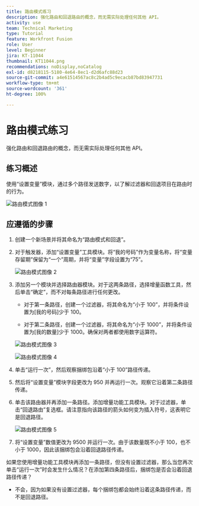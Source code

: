 ```yaml
---
title: 路由模式练习
description: 强化路由和回退路由的概念，而无需实际处理任何其他 API。
activity: use
team: Technical Marketing
type: Tutorial
feature: Workfront Fusion
role: User
level: Beginner
jira: KT-11044
thumbnail: KT11044.png
recommendations: noDisplay,noCatalog
exl-id: d8218115-5180-4e64-8ec1-d2d6afc88d23
source-git-commit: a4e61514567ac8c2b4ad5c9ecacb87bd83947731
workflow-type: tm+mt
source-wordcount: '361'
ht-degree: 100%

---
```


# 路由模式练习

强化路由和回退路由的概念，而无需实际处理任何其他 API。

## 练习概述

使用“设置变量”模块，通过多个路径发送数字，以了解过滤器和回退项目在路由时的行为。

![路由模式图像 1](../12-exercises/assets/routing-patterns-walkthrough-1.png)

## 应遵循的步骤

1. 创建一个新场景并将其命名为“路由模式和回退”。
1. 对于触发器，添加“设置变量”工具模块。将“我的号码”作为变量名称，将“变量存留期”保留为“一个”周期，并将“变量”字段设置为“75”。

   ![路由模式图像 2](../12-exercises/assets/routing-patterns-walkthrough-2.png)

1. 添加另一个模块并选择路由器模块。对于这两条路径，选择增量函数工具，然后单击“确定”，而不对每条路径进行任何更改。

   + 对于第一条路径，创建一个过滤器，将其命名为“小于 100”，并将条件设置为[我的号码]少于 100。

   + 对于第二条路径，创建一个过滤器，将其命名为“小于 1000”，并将条件设置为[我的数量]少于 1000。确保对两者都使用数字运算符。

   ![路由模式图像 3](../12-exercises/assets/routing-patterns-walkthrough-3.png)

   ![路由模式图像 4](../12-exercises/assets/routing-patterns-walkthrough-4.png)

1. 单击“运行一次”，然后观察捆绑包沿着“小于 100”路径传递。
1. 然后将“设置变量”模块字段更改为 950 并再运行一次。观察它沿着第二条路径传递。
1. 单击该路由器并再添加一条路径。添加增量功能工具模块。对于过滤器，单击“回退路由”复选框。请注意指向该路径的箭头如何变为插入符号，这表明它是回退路径。

   ![路由模式图像 5](../12-exercises/assets/routing-patterns-walkthrough-5.png)

1. 将“设置变量”数值更改为 9500 并运行一次。由于该数量既不小于 100，也不小于 1000，因此该捆绑包会沿着回退路径传递。

如果您使用增量功能工具模块再添加一条路径，但没有设置过滤器，那么当您再次单击“运行一次”时会发生什么情况？在添加第四条路径后，捆绑包是否会沿着回退路径传递？

+ 不会，因为如果没有设置过滤器，每个捆绑包都会始终沿着这条路径传递，而不是回退路径。
